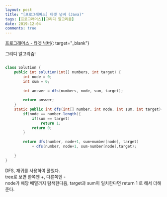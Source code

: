 ```yaml
---
layout: post
title: "[프로그래머스] 타겟 넘버 (Java)"
tags: [프로그래머스][그리디 알고리즘]
date: 2019-12-04
comments: true
---
```


[프로그래머스 - 타겟 넘버](https://programmers.co.kr/learn/courses/30/lessons/43165){: target="_blank"}

그리디 알고리즘!

```java

class Solution {
    public int solution(int[] numbers, int target) {
        int node = 0;
        int sum = 0;
        
        int answer = dfs(numbers, node, sum, target);
        
        return answer;
    }
    static public int dfs(int[] number, int node, int sum, int target){
        if(node == number.length){
            if(sum == target)
                return 1;
            return 0;
        }
            
        return dfs(number, node+1, sum+number[node], target)
            + dfs(number, node+1, sum-number[node],target);
        
    }
}


```

DFS, 재귀를 사용하여 풀었다.<br>
tree로 보면 한쪽엔 +, 다른쪽엔 - <br>
node가 해당 배열까지 탐색한다음, target과 sum이 일치한다면 return 1 로 해서 더해준다.
